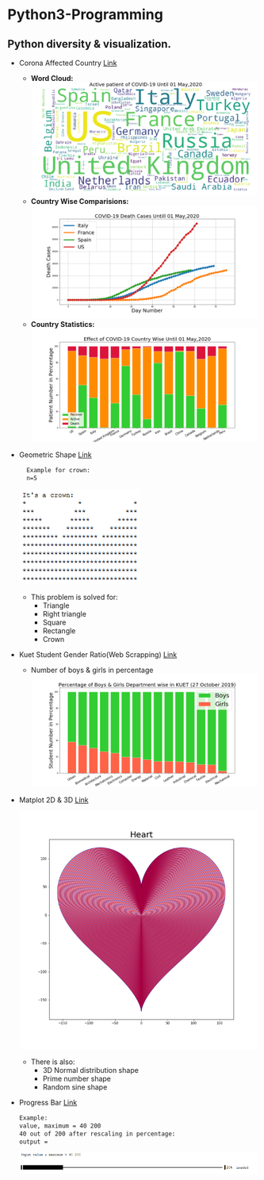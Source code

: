 # Python3-Programming #

## Python diversity & visualization. ##

*  Corona Affected Country [ Link ](Corona%20Affected%20Country)
   * **Word Cloud:**
    ![Word Cloud](Corona%20Affected%20Country/Images/Corona%20Stats%20Country%20wise.png)
   * **Country Wise Comparisions:**
    ![Country Comparisions](Corona%20Affected%20Country/Images/COVID-19%20Death%20Cases%20Comparision%20Graph%20in%20Italy%20France%20Spain%20US.png)
   * **Country Statistics:**
    ![Country Statistics](Corona%20Affected%20Country/Images/Corona.png)


* Geometric Shape [ Link ](Geometric%20Shape)
  ``` 
    Example for crown:
    n=5 
  ```
  ![A Crown](Geometric%20Shape/Crown.png)
    
   * This problem is solved for:
      * Triangle
      * Right triangle
      * Square
      * Rectangle
      * Crown
* Kuet Student Gender Ratio(Web Scrapping) [ Link ](Kuet%20Student%20Gender%20Ratio)
  * Number of boys & girls in percentage
  ![Gender ratio](Kuet%20Student%20Gender%20Ratio/Images/Percentage%20of%20Boys%20%26%20Girls%20Department%20wise%20in%20KUET%20(27%20October%202019).png)
  
* Matplot 2D & 3D [ Link ](Matplot%202D%20%26%203D)

  ![ Heart ](Matplot%202D%20%26%203D/Images/Heart.png)
  * There is also:
      * 3D Normal distribution shape
      * Prime number shape
      * Random sine shape
  
* Progress Bar [ Link ](Progress%20Bar)
  ```
  Example:
  value, maximum = 40 200
  40 out of 200 after rescaling in percentage:
  output = 
  ```
  ![ Progress Bar ](Progress%20Bar/progress%20bar.png)
